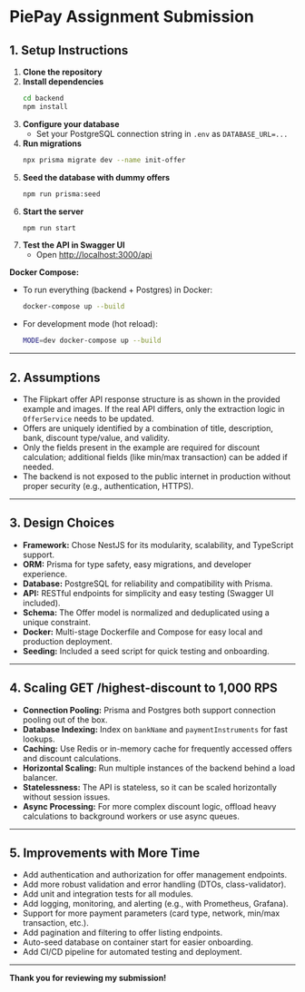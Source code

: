 # PiePay Assignment Submission

## 1. Setup Instructions

1. **Clone the repository**
2. **Install dependencies**
   ```bash
   cd backend
   npm install
   ```
3. **Configure your database**
   - Set your PostgreSQL connection string in `.env` as `DATABASE_URL=...`
4. **Run migrations**
   ```bash
   npx prisma migrate dev --name init-offer
   ```
5. **Seed the database with dummy offers**
   ```bash
   npm run prisma:seed
   ```
6. **Start the server**
   ```bash
   npm run start
   ```
7. **Test the API in Swagger UI**
   - Open [http://localhost:3000/api](http://localhost:3000/api)

**Docker Compose:**
- To run everything (backend + Postgres) in Docker:
  ```bash
  docker-compose up --build
  ```
- For development mode (hot reload):
  ```bash
  MODE=dev docker-compose up --build
  ```

---

## 2. Assumptions
- The Flipkart offer API response structure is as shown in the provided example and images. If the real API differs, only the extraction logic in `OfferService` needs to be updated.
- Offers are uniquely identified by a combination of title, description, bank, discount type/value, and validity.
- Only the fields present in the example are required for discount calculation; additional fields (like min/max transaction) can be added if needed.
- The backend is not exposed to the public internet in production without proper security (e.g., authentication, HTTPS).

---

## 3. Design Choices
- **Framework:** Chose NestJS for its modularity, scalability, and TypeScript support.
- **ORM:** Prisma for type safety, easy migrations, and developer experience.
- **Database:** PostgreSQL for reliability and compatibility with Prisma.
- **API:** RESTful endpoints for simplicity and easy testing (Swagger UI included).
- **Schema:** The Offer model is normalized and deduplicated using a unique constraint.
- **Docker:** Multi-stage Dockerfile and Compose for easy local and production deployment.
- **Seeding:** Included a seed script for quick testing and onboarding.

---

## 4. Scaling GET /highest-discount to 1,000 RPS
- **Connection Pooling:** Prisma and Postgres both support connection pooling out of the box.
- **Database Indexing:** Index on `bankName` and `paymentInstruments` for fast lookups.
- **Caching:** Use Redis or in-memory cache for frequently accessed offers and discount calculations.
- **Horizontal Scaling:** Run multiple instances of the backend behind a load balancer.
- **Statelessness:** The API is stateless, so it can be scaled horizontally without session issues.
- **Async Processing:** For more complex discount logic, offload heavy calculations to background workers or use async queues.

---

## 5. Improvements with More Time
- Add authentication and authorization for offer management endpoints.
- Add more robust validation and error handling (DTOs, class-validator).
- Add unit and integration tests for all modules.
- Add logging, monitoring, and alerting (e.g., with Prometheus, Grafana).
- Support for more payment parameters (card type, network, min/max transaction, etc.).
- Add pagination and filtering to offer listing endpoints.
- Auto-seed database on container start for easier onboarding.
- Add CI/CD pipeline for automated testing and deployment.

---

**Thank you for reviewing my submission!** 